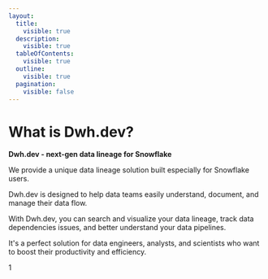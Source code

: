 ```yaml
---
layout:
  title:
    visible: true
  description:
    visible: true
  tableOfContents:
    visible: true
  outline:
    visible: true
  pagination:
    visible: false
---
```


# What is Dwh.dev?

**Dwh.dev - next-gen data lineage for Snowflake**

We provide a unique data lineage solution built especially for Snowflake users.&#x20;

Dwh.dev is designed to help data teams easily understand, document, and manage their data flow.

With Dwh.dev, you can search and visualize your data lineage, track data dependencies issues, and better understand your data pipelines.&#x20;

It's a perfect solution for data engineers, analysts, and scientists who want to boost their productivity and efficiency.

1
